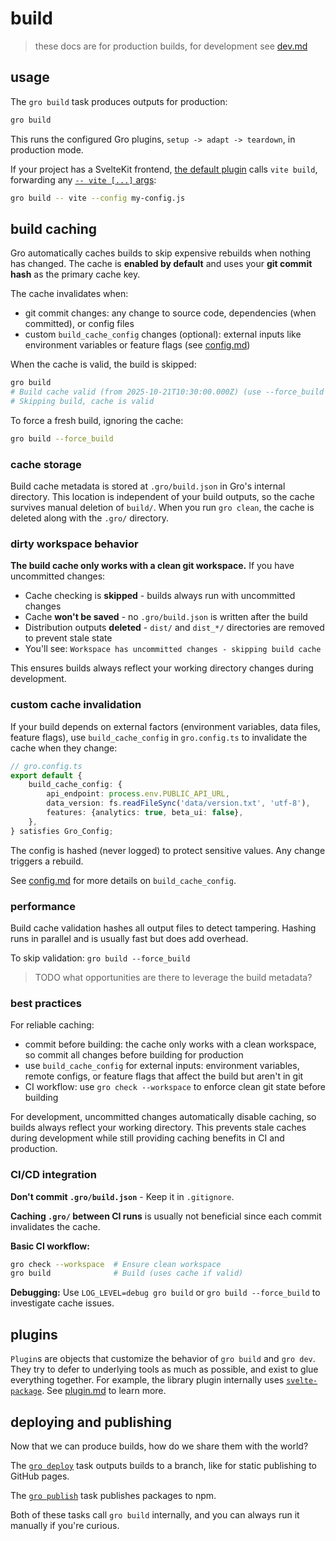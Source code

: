# build

> these docs are for production builds, for development see [dev.md](dev.md)

## usage

The `gro build` task produces outputs for production:

```bash
gro build
```

This runs the configured Gro plugins, `setup -> adapt -> teardown`, in production mode.

If your project has a SvelteKit frontend,
[the default plugin](../lib/gro_plugin_sveltekit_app.ts) calls `vite build`,
forwarding any [`-- vite [...]` args](https://vitejs.dev/config/):

```bash
gro build -- vite --config my-config.js
```

## build caching

Gro automatically caches builds to skip expensive rebuilds when nothing has changed.
The cache is **enabled by default** and uses your **git commit hash** as the primary cache key.

The cache invalidates when:

- git commit changes: any change to source code, dependencies (when committed), or config files
- custom `build_cache_config` changes (optional):
  external inputs like environment variables or feature flags
  (see [config.md](config.md#build_cache_config))

When the cache is valid, the build is skipped:

```bash
gro build
# Build cache valid (from 2025-10-21T10:30:00.000Z) (use --force_build to rebuild)
# Skipping build, cache is valid
```

To force a fresh build, ignoring the cache:

```bash
gro build --force_build
```

### cache storage

Build cache metadata is stored at `.gro/build.json` in Gro's internal directory.
This location is independent of your build outputs, so the cache survives manual deletion of `build/`.
When you run `gro clean`, the cache is deleted along with the `.gro/` directory.

### dirty workspace behavior

**The build cache only works with a clean git workspace.** If you have uncommitted changes:

- Cache checking is **skipped** - builds always run with uncommitted changes
- Cache **won't be saved** - no `.gro/build.json` is written after the build
- Distribution outputs **deleted** - `dist/` and `dist_*/` directories are removed to prevent stale state
- You'll see: `Workspace has uncommitted changes - skipping build cache`

This ensures builds always reflect your working directory changes during development.

### custom cache invalidation

If your build depends on external factors (environment variables, data files, feature flags),
use `build_cache_config` in `gro.config.ts` to invalidate the cache when they change:

```typescript
// gro.config.ts
export default {
	build_cache_config: {
		api_endpoint: process.env.PUBLIC_API_URL,
		data_version: fs.readFileSync('data/version.txt', 'utf-8'),
		features: {analytics: true, beta_ui: false},
	},
} satisfies Gro_Config;
```

The config is hashed (never logged) to protect sensitive values. Any change triggers a rebuild.

See [config.md](config.md#build_cache_config) for more details on `build_cache_config`.

### performance

Build cache validation hashes all output files to detect tampering.
Hashing runs in parallel and is usually fast but does add overhead.

To skip validation: `gro build --force_build`

> TODO what opportunities are there to leverage the build metadata?

### best practices

For reliable caching:

- commit before building: the cache only works with a clean workspace,
  so commit all changes before building for production
- use `build_cache_config` for external inputs: environment variables,
  remote configs, or feature flags that affect the build but aren't in git
- CI workflow: use `gro check --workspace` to enforce clean git state before building

For development, uncommitted changes automatically disable caching,
so builds always reflect your working directory.
This prevents stale caches during development
while still providing caching benefits in CI and production.

### CI/CD integration

**Don't commit `.gro/build.json`** - Keep it in `.gitignore`.

**Caching `.gro/` between CI runs** is usually not beneficial
since each commit invalidates the cache.

**Basic CI workflow:**

```bash
gro check --workspace  # Ensure clean workspace
gro build              # Build (uses cache if valid)
```

**Debugging:** Use `LOG_LEVEL=debug gro build`
or `gro build --force_build` to investigate cache issues.

## plugins

`Plugin`s are objects that customize the behavior of `gro build` and `gro dev`.
They try to defer to underlying tools as much as possible, and exist to glue everything together.
For example, the library plugin internally uses
[`svelte-package`](https://kit.svelte.dev/docs/packaging).
See [plugin.md](plugin.md) to learn more.

## deploying and publishing

Now that we can produce builds, how do we share them with the world?

The [`gro deploy`](deploy.md) task outputs builds to a branch,
like for static publishing to GitHub pages.

The [`gro publish`](publish.md) task publishes packages to npm.

Both of these tasks call `gro build` internally,
and you can always run it manually if you're curious.
